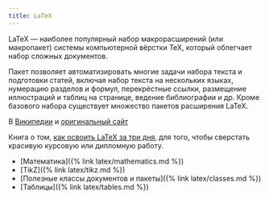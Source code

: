 ```yaml
---
title: LaTeX
---
```


LaTeX — наиболее популярный набор макрорасширений (или макропакет)
системы компьютерной вёрстки TeX, который облегчает набор сложных
документов.

Пакет позволяет автоматизировать многие задачи набора текста и
подготовки статей, включая набор текста на нескольких языках,
нумерацию разделов и формул, перекрёстные ссылки, размещение
иллюстраций и таблиц на странице, ведение библиографии и др.  Кроме
базового набора существует множество пакетов расширения LaTeX.

В [Википедии](https://ru.wikipedia.org/wiki/LaTeX)
и [оригинальный сайт](http://www.latex-project.org/)

Книга о том,
[как освоить LaTeX за три дня](http://www.stolyarov.info/books/pdf/latex3days.pdf),
для того, чтобы сверстать красивую курсовую или дипломную работу.

- [Математика]({% link latex/mathematics.md %})
- [TikZ]({% link latex/tikz.md %})
- [Полезные классы документов и пакеты]({% link latex/classes.md %})
- [Таблицы]({% link latex/tables.md %})
